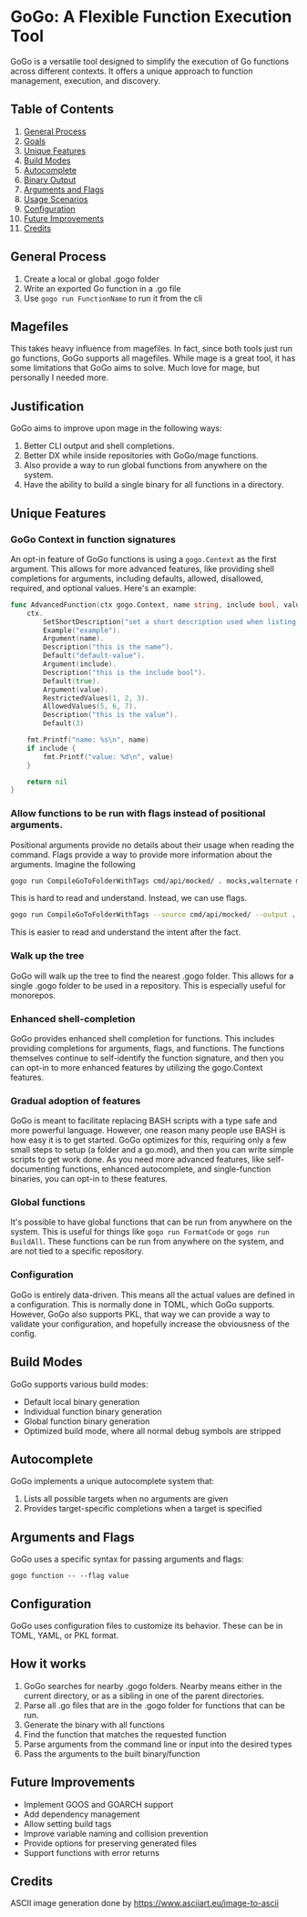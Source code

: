 # GoGo: A Flexible Function Execution Tool

GoGo is a versatile tool designed to simplify the execution of Go functions across different contexts. It offers a unique approach to function management, execution, and discovery.

## Table of Contents

1. [General Process](#general-process)
2. [Goals](#goals)
3. [Unique Features](#unique-features)
4. [Build Modes](#build-modes)
5. [Autocomplete](#autocomplete)
6. [Binary Output](#binary-output)
7. [Arguments and Flags](#arguments-and-flags)
8. [Usage Scenarios](#usage-scenarios)
9. [Configuration](#configuration)
10. [Future Improvements](#future-improvements)
11. [Credits](#credits)

## General Process

1. Create a local or global .gogo folder
2. Write an exported Go function in a .go file
3. Use `gogo run FunctionName` to run it from the cli

## Magefiles
This takes heavy influence from magefiles. In fact, since both tools just run go functions, GoGo supports all magefiles.
While mage is a great tool, it has some limitations that GoGo aims to solve. Much love for mage, but personally I needed more. 

## Justification

GoGo aims to improve upon mage in the following ways:
1. Better CLI output and shell completions.
2. Better DX while inside repositories with GoGo/mage functions.
3. Also provide a way to run global functions from anywhere on the system.
4. Have the ability to build a single binary for all functions in a directory.

## Unique Features

### GoGo Context in function signatures
An opt-in feature of GoGo functions is using a `gogo.Context` as the first argument. This allows for more advanced features, like providing shell completions for arguments, including defaults, allowed, disallowed, required, and optional values.
Here's an example:
```go
func AdvancedFunction(ctx gogo.Context, name string, include bool, value int) error {
	ctx.
		SetShortDescription("set a short description used when listing functions").
		Example("example").
		Argument(name).
		Description("this is the name").
		Default("default-value").
		Argument(include).
		Description("this is the include bool").
		Default(true).
		Argument(value).
		RestrictedValues(1, 2, 3).
		AllowedValues(5, 6, 7).
		Description("this is the value").
		Default(3)

	fmt.Printf("name: %s\n", name)
	if include {
		fmt.Printf("value: %d\n", value)
	}

	return nil
}
```

### Allow functions to be run with flags instead of positional arguments.
Positional arguments provide no details about their usage when reading the command. Flags provide a way to provide more information about the arguments.
Imagine the following
```bash
gogo run CompileGoToFolderWithTags cmd/api/mocked/ . mocks,walternate mocked_api linux arm64
```

This is hard to read and understand. Instead, we can use flags.
```bash
gogo run CompileGoToFolderWithTags --source cmd/api/mocked/ --output . --tags mocks,walternate --package mocked_api --os linux --arch arm64
```
This is easier to read and understand the intent after the fact.

### Walk up the tree
GoGo will walk up the tree to find the nearest .gogo folder. This allows for a single .gogo folder to be used in a repository. This is especially useful for monorepos.

### Enhanced shell-completion
GoGo provides enhanced shell completion for functions. This includes providing completions for arguments, flags, and functions. The functions themselves continue to self-identify the function signature, and then you can opt-in to more enhanced features by utilizing the gogo.Context features.

### Gradual adoption of features
GoGo is meant to facilitate replacing BASH scripts with a type safe and more powerful language. However, one reason many people use BASH is how easy it is to get started. GoGo optimizes for this, requiring only a few small steps to setup (a folder and a go.mod), and then you can write simple scripts to get work done.
As you need more advanced features, like self-documenting functions, enhanced autocomplete, and single-function binaries, you can opt-in to these features.

### Global functions
It's possible to have global functions that can be run from anywhere on the system. This is useful for things like `gogo run FormatCode` or `gogo run BuildAll`. These functions can be run from anywhere on the system, and are not tied to a specific repository. 

### Configuration
GoGo is entirely data-driven. This means all the actual values are defined in a configuration. This is normally done in TOML, which GoGo supports. However, GoGo also supports PKL, that way we can provide a way to validate your configuration, and hopefully increase the obviousness of the config.

## Build Modes

GoGo supports various build modes:

- Default local binary generation
- Individual function binary generation
- Global function binary generation
- Optimized build mode, where all normal debug symbols are stripped

## Autocomplete

GoGo implements a unique autocomplete system that:

1. Lists all possible targets when no arguments are given
2. Provides target-specific completions when a target is specified

## Arguments and Flags

GoGo uses a specific syntax for passing arguments and flags:

```
gogo function -- --flag value
```

## Configuration

GoGo uses configuration files to customize its behavior. These can be in TOML, YAML, or PKL format.

## How it works
1. GoGo searches for nearby .gogo folders. Nearby means either in the current directory, or as a sibling in one of the parent directories.
2. Parse all .go files that are in the .gogo folder for functions that can be run.
3. Generate the binary with all functions
4. Find the function that matches the requested function
5. Parse arguments from the command line or input into the desired types
6. Pass the arguments to the built binary/function

## Future Improvements

- Implement GOOS and GOARCH support
- Add dependency management
- Allow setting build tags
- Improve variable naming and collision prevention
- Provide options for preserving generated files
- Support functions with error returns

## Credits

ASCII image generation done by https://www.asciiart.eu/image-to-ascii
